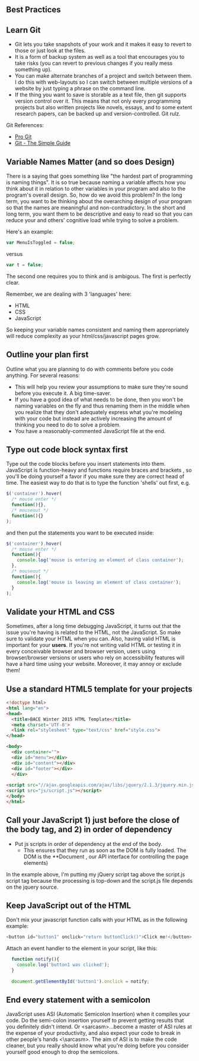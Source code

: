 ## Best Practices

## Learn Git

+ Git lets you take snapshots of your work and it makes it easy to revert to those or just look at the files.  
+ It is a form of backup system as well as a tool that encourages you to take risks (you can revert to previous changes if you really mess something up).  
+ You can make alternate branches of a project and switch between them. I do this with web-layouts so I can switch between multiple versions of a website by just typing a phrase on the command line.
+ If the thing you want to save is storable as a text file, then git supports version control over it.  This means that not only every programming projects but also written projects like novels, essays, and to some extent research papers, can be backed up and version-controlled. Git rulz.

Git References: 
+ [Pro Git](http://git-scm.com/book/en/v2)
+ [Git - The Simple Guide](http://rogerdudler.github.io/git-guide/)

## Variable Names Matter (and so does Design)

There is a saying that goes something like "the hardest part of programming is naming things". It is so true because naming a variable affects how you think about it in relation to other variables in your program and also to the program's overall design.  So, how do we avoid this problem?  In the long term, you want to be thinking about the overarching design of your program so that the names are meaningful and non-contradictory.  In the short and long term, you want them to be descriptive and easy to read so that you can reduce your and others' cognitive load while trying to solve a problem. 

Here's an example:

```js
var MenuIsToggled = false;
```
versus 
```js
var t = false;
```

The second one requires you to think and is ambigous. The first is perfectly clear.

Remember, we are dealing with 3 'languages' here:

+ HTML
+ CSS
+ JavaScript

So keeping your variable names consistent and naming them appropriately will reduce complexity as your html/css/javascript pages grow.

## Outline your plan first

Outline what you are planning to do with comments before you code anything.  For several reasons: 
+ This will help you review your assumptions to make sure they're sound before you execute it.  A big time-saver.
+ If you have a good idea of what needs to be done, then you won't be naming variables on the fly and thus renaming them in the middle when you realize that they don't adequately express what you're modeling with your code but instead are actively increasing the amount of thinking you need to do to solve a problem.
+ You have a reasonably-commented JavaScript file at the end.


## Type out code block syntax first

Type out the code blocks before you insert statements into them. JavaScript is function-heavy and functions require braces and brackets , so you'll be doing yourself a favor if you make sure they are correct head of time.  The easiest way to do that is to type the function 'shells' out first, e.g.

```javascript
$('container').hover( 
  /* mouse enter */
  function(){},
  /* mouseout */
  function(){}
);

```

and then put the statements you want to be executed inside:

```javascript
$('container').hover( 
  /* mouse enter */
  function(){
    console.log('mouse is entering an element of class container');
  },
  /* mouseout */
  function(){
    console.log('mouse is leaving an element of class container');
  }
);

```
## Validate your HTML and CSS 

Sometimes, after a long time debugging JavaScript, it turns out that the issue you're having is related to the HTML, not the JavaScript.  So make sure to validate your HTML when you can.  Also, having valid HTML is important for your **users**. If you're not writing valid HTML or testing it in every conceivable browser and browser version, users using browser/browser versions or users who rely on accessibility features will have a hard time using your website.  Moreover, it may annoy or exclude them!

## Use a standard HTML5 template for your projects


```html
<!doctype html>
<html lang="en">
<head>
  <title>BACE Winter 2015 HTML Template</title>
  <meta charset='UTF-8'>
  <link rel="stylesheet" type="text/css" href="style.css">
</head>

<body>
  <div container="">
  <div id="menu"></div>
  <div id="content"></div>
  <div id="footer"></div>
  </div>
  
<script src="//ajax.googleapis.com/ajax/libs/jquery/2.1.3/jquery.min.js"></script>
<script src="js/script.js"></script>
</body>
</html>

```

## Call your JavaScript 1) just before the close of the body tag, and 2) in order of dependency

+ Put js scripts in order of dependency at the end of the body. 
  + This ensures that they run as soon as the DOM is fully loaded. The DOM is the **Document , our API interface for controlling the page elements) 

In the example above, I'm putting my jQuery script tag above the script.js script tag because the processing is top-down and the script.js file depends on the jquery source.

## Keep JavaScript out of the HTML

Don't mix your javascript function calls with your HTML as in the following example:
```javascript
<button id="button1" onclick="return buttonClick()">Click me!</button>
```
Attach an event handler to the element in your script, like this:

```javascript
  function notify(){
    console.log('button1 was clicked');
  }
  
  document.getElementById('button1').onclick = notify;
```

## End every statement with a semicolon

JavaScript uses ASI (Automatic Semicolon Insertion) when it compiles your code.  Do the semi-colon insertion yourself to prevent getting results that you definitely didn't intend. Or \<sarcasm\>...become a master of ASI rules at the expense of your productivity, and also expect your code to break in other people's hands \<\\sarcasm\>.  The aim of ASI is to make the code cleaner, but you really should know what you're doing before you consider yourself good enough to drop the semicolons.
